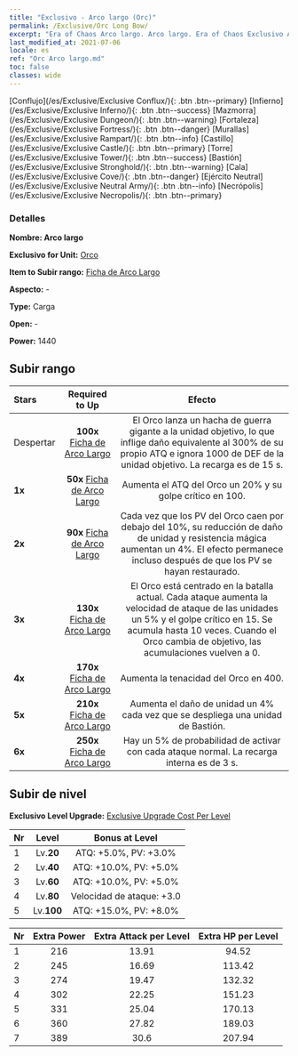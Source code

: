 ```yaml
---
title: "Exclusivo - Arco largo (Orc)"
permalink: /Exclusive/Orc Long Bow/
excerpt: "Era of Chaos Arco largo. Arco largo. Era of Chaos Exclusivo Arco largo. Orco Exclusivo."
last_modified_at: 2021-07-06
locale: es
ref: "Orc Arco largo.md"
toc: false
classes: wide
---
```

 [Conflujo](/es/Exclusive/Exclusive Conflux/){: .btn .btn--primary} [Infierno](/es/Exclusive/Exclusive Inferno/){: .btn .btn--success} [Mazmorra](/es/Exclusive/Exclusive Dungeon/){: .btn .btn--warning} [Fortaleza](/es/Exclusive/Exclusive Fortress/){: .btn .btn--danger} [Murallas](/es/Exclusive/Exclusive Rampart/){: .btn .btn--info} [Castillo](/es/Exclusive/Exclusive Castle/){: .btn .btn--primary} [Torre](/es/Exclusive/Exclusive Tower/){: .btn .btn--success} [Bastión](/es/Exclusive/Exclusive Stronghold/){: .btn .btn--warning} [Cala](/es/Exclusive/Exclusive Cove/){: .btn .btn--danger} [Ejército Neutral](/es/Exclusive/Exclusive Neutral Army/){: .btn .btn--info} [Necrópolis](/es/Exclusive/Exclusive Necropolis/){: .btn .btn--primary} 

### Detalles
 **Nombre: Arco largo** 

 **Exclusivo for Unit:** [Orco](/es/units/Orc/) 

 **Item to Subir rango:** [Ficha de Arco Largo](/ItemsES/con_914/)

 **Aspecto:** -

 **Type:** Carga

 **Open:** -

 **Power:** 1440

## Subir rango

  |     Stars    |  Required to Up | Efecto |
  |:-------------|:---------------:|:---------------:|
  |  Despertar  | **100x** [Ficha de Arco Largo](/ItemsES/con_914/) | <Hacha de Guerra Voladora> El Orco lanza un hacha de guerra gigante a la unidad objetivo, lo que inflige daño equivalente al 300% de su propio ATQ e ignora 1000 de DEF de la unidad objetivo. La recarga es de 15 s. |
  | **1x** <i class="fas fa-star"/> | **50x** [Ficha de Arco Largo](/ItemsES/con_914/) | Aumenta el ATQ del Orco un 20% y su golpe crítico en 100. |
  | **2x** <i class="fas fa-star"/> | **90x** [Ficha de Arco Largo](/ItemsES/con_914/) | Cada vez que los PV del Orco caen por debajo del 10%, su reducción de daño de unidad y resistencia mágica aumentan un 4%. El efecto permanece incluso después de que los PV se hayan restaurado. |
  | **3x** <i class="fas fa-star"/> | **130x** [Ficha de Arco Largo](/ItemsES/con_914/) | El Orco está centrado en la batalla actual. Cada ataque aumenta la velocidad de ataque de las unidades un 5% y el golpe crítico en 15. Se acumula hasta 10 veces. Cuando el Orco cambia de objetivo, las acumulaciones vuelven a 0. |
  | **4x** <i class="fas fa-star"/> | **170x** [Ficha de Arco Largo](/ItemsES/con_914/) | Aumenta la tenacidad del Orco en 400. |
  | **5x** <i class="fas fa-star"/> | **210x** [Ficha de Arco Largo](/ItemsES/con_914/) | Aumenta el daño de unidad un 4% cada vez que se despliega una unidad de Bastión. |
  | **6x** <i class="fas fa-star"/> | **250x** [Ficha de Arco Largo](/ItemsES/con_914/) | Hay un 5% de probabilidad de activar <Hacha de Guerra Voladora> con cada ataque normal. La recarga interna es de 3 s. |


## Subir de nivel
 **Exclusivo Level Upgrade:** [Exclusive Upgrade Cost Per Level](/Exclusive/ExclusiveUpgradeCostPerLevel/)

  |  Nr  |   Level  | Bonus at Level |
  |:-----|:--------:|:--------------:|
  | 1 | Lv.**20** | ATQ: +5.0%, PV: +3.0% |
  | 2 | Lv.**40** | ATQ: +10.0%, PV: +5.0% |
  | 3 | Lv.**60** | ATQ: +10.0%, PV: +5.0% |
  | 4 | Lv.**80** | Velocidad de ataque: +3.0 |
  | 5 | Lv.**100** | ATQ: +15.0%, PV: +8.0% |


  |  Nr  |  Extra Power | Extra Attack per Level | Extra HP per Level |
  |:-----|:--------:|:--------:|:--------:|
  | 1 | 216 | 13.91 | 94.52 |
  | 2 | 245 | 16.69 | 113.42 |
  | 3 | 274 | 19.47 | 132.32 |
  | 4 | 302 | 22.25 | 151.23 |
  | 5 | 331 | 25.04 | 170.13 |
  | 6 | 360 | 27.82 | 189.03 |
  | 7 | 389 | 30.6 | 207.94 |


